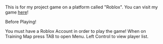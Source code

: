 This is for my project game on a platform called "Roblox". You can visit my game [here](https://www.roblox.com/games/8373654386/Attack-on-Titan-Testing)!



Before Playing!

You must have a Roblox Account in order to play the game!
When on Training Map press TAB to open Menu. Left Control to view player list.
